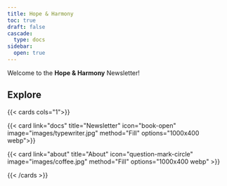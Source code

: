 ```yaml
---
title: Hope & Harmony
toc: true
draft: false
cascade:
  type: docs
sidebar:
  open: true
---
```


Welcome to the **Hope & Harmony** Newsletter!

## Explore

{{< cards cols="1">}}

{{< card link="docs" title="Newsletter" icon="book-open" image="images/typewriter.jpg" method="Fill" options="1000x400 webp">}}

{{< card link="about" title="About" icon="question-mark-circle" image="images/coffee.jpg" method="Fill" options="1000x400 webp" >}}

{{< /cards >}}
